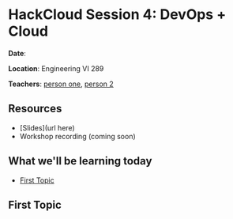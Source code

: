 
# HackCloud Session 4: DevOps + Cloud

**Date**: 

**Location**: Engineering VI 289

**Teachers**: [person one](github), [person 2](github)

## Resources

- [Slides](url here)
- Workshop recording (coming soon)

## What we'll be learning today

- [First Topic](#first-topic)

## First Topic